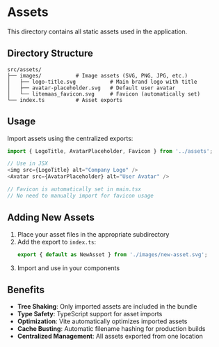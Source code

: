 # Assets

This directory contains all static assets used in the application.

## Directory Structure

```
src/assets/
├── images/           # Image assets (SVG, PNG, JPG, etc.)
│   ├── logo-title.svg           # Main brand logo with title
│   ├── avatar-placeholder.svg   # Default user avatar
│   └── litemaas_favicon.svg     # Favicon (automatically set)
└── index.ts          # Asset exports
```

## Usage

Import assets using the centralized exports:

```typescript
import { LogoTitle, AvatarPlaceholder, Favicon } from '../assets';

// Use in JSX
<img src={LogoTitle} alt="Company Logo" />
<Avatar src={AvatarPlaceholder} alt="User Avatar" />

// Favicon is automatically set in main.tsx
// No need to manually import for favicon usage
```

## Adding New Assets

1. Place your asset files in the appropriate subdirectory
2. Add the export to `index.ts`:
   ```typescript
   export { default as NewAsset } from './images/new-asset.svg';
   ```
3. Import and use in your components

## Benefits

- **Tree Shaking**: Only imported assets are included in the bundle
- **Type Safety**: TypeScript support for asset imports
- **Optimization**: Vite automatically optimizes imported assets
- **Cache Busting**: Automatic filename hashing for production builds
- **Centralized Management**: All assets exported from one location
